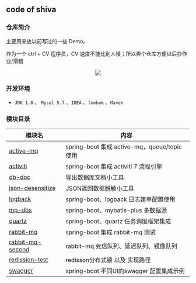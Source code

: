 ## code of shiva

### 仓库简介

主要用来放以前写过的一些 Demo。

作为一个 ctrl + CV 程序员，CV 速度不能比别人慢；所以弄个仓库方便以后抄作业/滑稽

<p align="center">
<img src="http://shiva.oss-cn-hangzhou.aliyuncs.com/emo/unc/012C53FF8A00764006B0E19AA03D853B.png"/>
</p>


### 开发环境

- `JDK 1.8` 、 `Mysql 5.7` 、`IDEA`  、`lombok` 、`Maven`


### 模块目录


| 模块名                 | 内容                                 |
| ---------------------- | ------------------------------------ |
| [active-mq](./active-mq) | spring-boot 集成 active-mq，queue/topic 使用 |
| [activiti](./activiti) | spring-boot 集成 activiti 7 流程引擎 |
| [db-doc](./db-doc) | 导出数据库文档小工具 |
| [json-desensitize](./json-desensitize) | JSON返回数据脱敏小工具 |
| [logback](./logback) | spring-boot、logback 日志建单配置使用   |
| [mp-dbs](./mp-dbs) | spring-boot、mybatis-plus 多数据源   |
| [quartz](./quartz) | spring-boot、quartz 任务调度框架集成   |
| [rabbit-mq](./rabbit-mq) | spring-boot 集成 rabbit-mq 测试   |
| [rabbit-mq-second](./rabbit-mq-second) |  rabbit-mq 死信队列、延迟队列、镜像队列   |
| [redission-test](./redission-test) | redisson分布式锁 以及 实现路径 |
| [swagger](./swagger) | spring-boot 不同UI的swagger 配置集成示例   |
